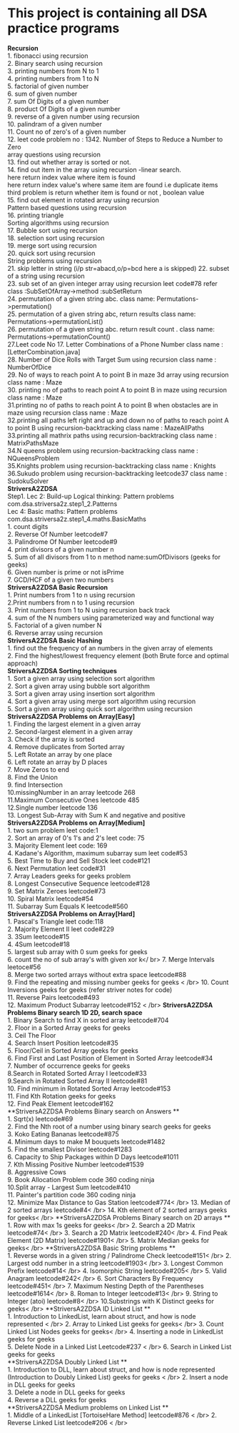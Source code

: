 # This project is containing all DSA practice programs

**Recursion** <br />
         1. fibonacci using recursion <br />
         2. Binary search using recursion <br />
         3. printing numbers from N to 1 <br />
         4. printing numbers from 1 to N <br />
         5. factorial of given number<br />
         6. sum  of given number<br />
         7. sum Of Digits of a given number <br />
         8. product Of Digits of a given number <br />
         9. reverse of a given number using recursion <br />
         10. palindram of a given number <br />
         11. Count no of zero's of a given number <br />
         12. leet code problem no : 1342. Number of Steps to Reduce a Number to Zero  <br />
         array questions using recursion <br />
         13. find out whether array is sorted or not. <br />
         14. find out item in the  array using recursion -linear search.<br />
             here return index value where item is found<br />
             here return index value's  where same item are found i.e duplicate items<br />
             third problem is return whether item is found or not , boolean value <br />
         15. find out element in rotated array using recursion <br />
         Pattern based questions using recursion <br />
         16. printing triangle <br />
         Sorting algorithms using recursion <br />
         17. Bubble sort using recursion <br />
         18. selection sort using recursion  <br />
         19. merge sort using recursion  <br />
         20. quick sort using recursion  <br />
         String problems using recursion <br />
         21. skip letter in string (i/p str=abacd,o/p=bcd here a is skipped)
         22. subset of a string using recursion<br />
         23. sub set of an given integer array using recursion leet code#78 refer class :SubSetOfArray->method :subSetReturn<br />
         24. permutation of a given string abc. class name: Permutations->permutation()<br />
         25. permutation of a given string abc, return results class name: Permutations->permutationList()<br />
         26. permutation of a given string abc. return result count . class name: Permutations->permutationCount()<br />
         27.Leet code No 17. Letter Combinations of a Phone Number class name :[LetterCombination.java]<br />
         28. Number of Dice Rolls with Target Sum using recursion class name : NumberOfDice <br />
         29. No of ways to reach point A to point B in maze 3d array using recursion class name : Maze <br />
         30. printing no of paths to reach  point A to point B in maze  using recursion class name : Maze <br />
         31.printing no of paths to reach  point A to point B when obstacles are in maze  using recursion class name : Maze <br />
         32.printing all paths left right and up and down no of paths to reach  point A to point B  using recursion-backtracking class name : MazeAllPaths <br />
         33.printing all mathrix paths using recursion-backtracking class name : MatrixPathsMaze <br />
         34.N queens problem using recursion-backtracking class name : NQueensProblem <br />
         35.Knights problem using recursion-backtracking class name : Knights <br />
         36.Sukudo problem using recursion-backtracking leetcode37 class name : SudokuSolver <br />
**StriversA2ZDSA** <br />
Step1. Lec 2: Build-up Logical thinking: Pattern problems com.dsa.striversa2z.step1_2.Patterns<br />
       Lec 4: Basic maths: Pattern problems com.dsa.striversa2z.step1_4.maths.BasicMaths<br />
             1. count digits <br />
             2. Reverse Of Number leetcode#7 <br />
             3. Palindrome Of Number leetcode#9 <br />
             4. print divisors of a given number n <br />
             5. Sum of all divisors from 1 to n method name:sumOfDivisors (geeks for geeks)<br />
             6. Given number is prime or not isPrime <br />
             7. GCD/HCF of a given two numbers <br />
**StriversA2ZDSA Basic Recursion** <br />
             1. Print numbers from 1 to n using recursion <br />
             2.Print numbers from n to 1 using recursion <br />
             3. Print numbers from 1 to N using recursion back track <br />
             4. sum of the N numbers using parameterized way and functional way  <br />
             5. Factorial of a given number  N  <br />
             6. Reverse array using recursion  <br />
**StriversA2ZDSA Basic Hashing** <br />
             1. find out the frequency of an numbers in the given array of elements <br />
             2. Find the highest/lowest frequency element (both Brute force and optimal  approach) <br />
**StriversA2ZDSA Sorting techniques** <br />
             1. Sort a given array using selection sort algorithm <br />
             2. Sort a given array using bubble sort algorithm <br />
             3. Sort a given array using insertion sort algorithm <br />
             4. Sort a given array using merge sort algorithm using recursion <br />
             5. Sort a given array using quick sort algorithm using recursion <br />
**StriversA2ZDSA Problems on Array[Easy]** <br />
             1. Finding the largest element in a given array <br />
             2. Second-largest element in a given  array <br />
             3. Check if the array is sorted <br />
             4. Remove duplicates from Sorted array <br />
             5. Left Rotate an array by one place <br />
             6. Left rotate an array by D places <br />
             7. Move Zeros to end <br />
             8. Find the Union <br />
             9. find Intersection<br />
             10.missingNumber in an array leetcode 268 <br />
             11.Maximum Consecutive Ones leetcode 485 <br />
             12.Single number leetcode 136 <br />
             13. Longest Sub-Array with Sum K and negative and positive <br />
**StriversA2ZDSA Problems on Array[Medium]** <br />
            1. two sum problem leet code:1 <br />
            2. Sort an array of 0's 1's and 2's leet code: 75<br />
            3. Majority Element leet code: 169 <br />
            4. Kadane's Algorithm, maximum subarray sum leet code#53<br />
            5. Best Time to Buy and Sell Stock leet code#121<br />
            6. Next Permutation leet code#31<br />
            7. Array Leaders geeks for geeks problem<br />
            8. Longest Consecutive Sequence leetcode#128<br />
            9. Set Matrix Zeroes leetcode#73<br />
            10. Spiral Matrix leetcode#54<br />
            11. Subarray Sum Equals K leetcode#560 <br />
**StriversA2ZDSA Problems on Array[Hard]** <br />
            1. Pascal's Triangle leet code:118 <br />
            2. Majority Element II leet code#229 <br />
            3. 3Sum leetcode#15 <br />
            4. 4Sum leetcode#18 <br />
            5. largest sub array with 0 sum geeks for geeks </br>
            6. count the no of sub array's with given xor k</ br>
            7. Merge Intervals leetoce#56 </br>
            8. Merge two sorted arrays without extra space leetcode#88 </br>
            9. Find the repeating and missing number geeks for geeks < /br>
            10. Count Inversions geeks for geeks (refer striver notes for code) </br >
            11. Reverse Pairs leetcode#493 </br>
            12. Maximum Product Subarray leetcode#152 < /br>
**StriversA2ZDSA Problems Binary search 1D 2D, search space** <br />
            1. Binary Search to find X in sorted array leetcode#704 </br>
            2. Floor in a Sorted Array  geeks for geeks</br>
            3. Ceil The Floor </br>
            4. Search Insert Position leetcode#35 </br>
            5. Floor/Ceil in Sorted Array geeks for geeks </br>
            6. Find First and Last Position of Element in Sorted Array leetcode#34 </br>
            7. Number of occurrence geeks for geeks</br>
            8.Search in Rotated Sorted Array I leetcode#33 </br>
            9.Search in Rotated Sorted Array II leetcode#81 </br>
           10. Find minimum in Rotated Sorted Array leetcode#153 </br>
           11. Find Kth Rotation geeks for geeks</br>
           12. Find Peak Element leetcode#162 </br>
**StriversA2ZDSA Problems Binary search  on Answers ** <br />
           1. Sqrt(x) leetcode#69</br>
           2. Find the Nth root of a number using binary search geeks for geeks</br>
           3. Koko Eating Bananas leetcode#875</br>
           4. Minimum days to make M bouquets leetcode#1482</br>
           5. Find the smallest Divisor leetcode#1283</br>
           6. Capacity to Ship Packages within D Days leetcode#1011</br>
           7. Kth Missing Positive Number leetcode#1539</br>
           8. Aggressive Cows </br>
           9. Book Allocation Problem code 360 coding ninja</br>
           10.Split array - Largest Sum leetcode#410</br>
           11. Painter's partition code 360 coding ninja</br>
           12. Minimize Max Distance to Gas Station leetcode#774< /br>
           13. Median of 2 sorted arrays leetcode#4< /br>
           14. Kth element of 2 sorted arrays geeks for geeks< /br>
**StriversA2ZDSA Problems Binary search  on 2D arrays ** <br />
          1. Row with max 1s geeks for geeks< /br>
          2. Search a 2D Matrix leetcode#74< /br>
          3. Search a 2D Matrix leetcode#240< /br>
          4. Find Peak Element (2D Matrix) leetcode#1901< /br>
          5. Matrix Median geeks for geeks< /br>
**StriversA2ZDSA Basic String problems ** <br />
         1. Reverse words in a given string / Palindrome Check leetcode#151< /br>
         2. Largest odd number in a string  leetcode#1903< /br>
         3. Longest Common Prefix leetcode#14< /br>
         4. Isomorphic String leetcode#205< /br>
         5. Valid Anagram leetcode#242< /br>
         6. Sort Characters By Frequency leetcode#451< /br>
         7. Maximum Nesting Depth of the Parentheses leetcode#1614< /br>
         8. Roman to Integer leetcode#13< /br>
         9. String to Integer (atoi) leetcode#8< /br>
         10.Substrings with K Distinct geeks for geeks< /br>
**StriversA2ZDSA ID Linked List ** <br />
         1. Introduction to LinkedList, learn about struct, and how is node represented < /br>
         2. Array to Linked List geeks for geeks< /br>
         3. Count Linked List Nodes geeks for geeks< /br>
         4. Inserting a node in LinkedList geeks for geeks</br>
         5. Delete Node in a Linked List Leetcode#237 < /br>
         6. Search in Linked List geeks for geeks</br>
**StriversA2ZDSA Doubly Linked List ** <br />
         1. Introduction to DLL, learn about struct, and how is node represented (Introduction to Doubly Linked List) geeks for geeks < /br>
         2. Insert a node in DLL geeks for geeks</br>
         3. Delete a node in DLL geeks for geeks</br>
         4. Reverse a DLL geeks for geeks</br>
**StriversA2ZDSA Medium problems on Linked List ** <br />
        1. Middle of a LinkedList [TortoiseHare Method]  leetcode#876 < /br>
        2. Reverse Linked List leetcode#206 < /br>



     



















       































         


         

     


         
   